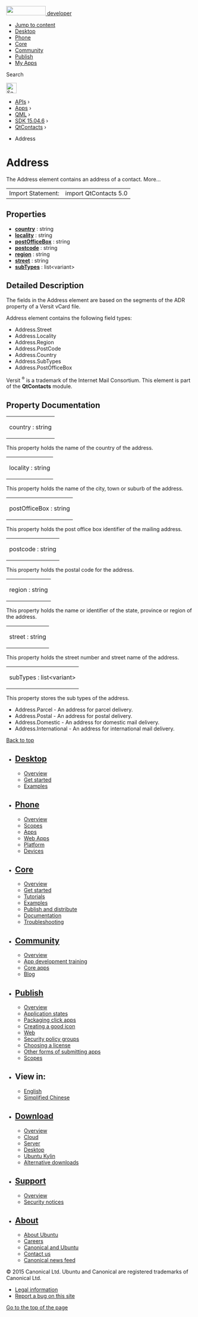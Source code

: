 <a href="https://developer.ubuntu.com/" class="logo-ubuntu"><img src="https://developer.ubuntu.com/assets/sites/ubuntu/latest/u/img/logos/logo-ubuntu-orange.svg" width="106" height="25" /> <span>developer</span></a>

-   [Jump to content](index.html#main-content)
-   [Desktop](https://developer.ubuntu.com/en/desktop/)
-   [Phone](https://developer.ubuntu.com/en/phone/)
-   [Core](https://developer.ubuntu.com/core)
-   [Community](https://developer.ubuntu.com/en/community/)
-   [Publish](https://developer.ubuntu.com/en/publish/)
-   [My Apps](https://myapps.developer.ubuntu.com/)

Search

<img src="https://developer.ubuntu.com/assets/sites/ubuntu/latest/u/img/search-white.svg" alt="Search" height="28" />

-   [APIs](../../../../index.html) ›
-   [Apps](../../../index.html) ›
-   [QML](../../index.html) ›
-   [SDK 15.04.6](../index.html) ›
-   [QtContacts](../QtContacts/index.html) ›

<!-- -->

-   Address

Address
=======

<span class="subtitle"></span>
The Address element contains an address of a contact. More...

|                   |                       |
|-------------------|-----------------------|
| Import Statement: | import QtContacts 5.0 |

<span id="properties"></span>
Properties
----------

-   ****[country](index.html#country-prop)**** : string
-   ****[locality](index.html#locality-prop)**** : string
-   ****[postOfficeBox](index.html#postOfficeBox-prop)**** : string
-   ****[postcode](index.html#postcode-prop)**** : string
-   ****[region](index.html#region-prop)**** : string
-   ****[street](index.html#street-prop)**** : string
-   ****[subTypes](index.html#subTypes-prop)**** : list&lt;variant&gt;

<span id="details"></span>
Detailed Description
--------------------

The fields in the Address element are based on the segments of the ADR property of a Versit vCard file.

Address element contains the following field types:

-   Address.Street
-   Address.Locality
-   Address.Region
-   Address.PostCode
-   Address.Country
-   Address.SubTypes
-   Address.PostOfficeBox

Versit <sup>®</sup> is a trademark of the Internet Mail Consortium. This element is part of the **QtContacts** module.

Property Documentation
----------------------

<table>
<colgroup>
<col width="100%" />
</colgroup>
<tbody>
<tr class="odd">
<td><p><span id="country-prop"></span><span class="name">country</span> : <span class="type">string</span></p></td>
</tr>
</tbody>
</table>

This property holds the name of the country of the address.

<table>
<colgroup>
<col width="100%" />
</colgroup>
<tbody>
<tr class="odd">
<td><p><span id="locality-prop"></span><span class="name">locality</span> : <span class="type">string</span></p></td>
</tr>
</tbody>
</table>

This property holds the name of the city, town or suburb of the address.

<table>
<colgroup>
<col width="100%" />
</colgroup>
<tbody>
<tr class="odd">
<td><p><span id="postOfficeBox-prop"></span><span class="name">postOfficeBox</span> : <span class="type">string</span></p></td>
</tr>
</tbody>
</table>

This property holds the post office box identifier of the mailing address.

<table>
<colgroup>
<col width="100%" />
</colgroup>
<tbody>
<tr class="odd">
<td><p><span id="postcode-prop"></span><span class="name">postcode</span> : <span class="type">string</span></p></td>
</tr>
</tbody>
</table>

This property holds the postal code for the address.

<table>
<colgroup>
<col width="100%" />
</colgroup>
<tbody>
<tr class="odd">
<td><p><span id="region-prop"></span><span class="name">region</span> : <span class="type">string</span></p></td>
</tr>
</tbody>
</table>

This property holds the name or identifier of the state, province or region of the address.

<table>
<colgroup>
<col width="100%" />
</colgroup>
<tbody>
<tr class="odd">
<td><p><span id="street-prop"></span><span class="name">street</span> : <span class="type">string</span></p></td>
</tr>
</tbody>
</table>

This property holds the street number and street name of the address.

<table>
<colgroup>
<col width="100%" />
</colgroup>
<tbody>
<tr class="odd">
<td><p><span id="subTypes-prop"></span><span class="name">subTypes</span> : <span class="type">list</span>&lt;<span class="type">variant</span>&gt;</p></td>
</tr>
</tbody>
</table>

This property stores the sub types of the address.

-   Address.Parcel - An address for parcel delivery.
-   Address.Postal - An address for postal delivery.
-   Address.Domestic - An address for domestic mail delivery.
-   Address.International - An address for international mail delivery.

[Back to top](index.html#)

-   [Desktop](https://developer.ubuntu.com/en/desktop/)
    ---------------------------------------------------

    -   [Overview](https://developer.ubuntu.com/en/desktop/)
    -   [Get started](http://snapcraft.io/?utm_source=developer.ubuntu.com&utm_medium=devportal&utm_term=snaps%20snapcraft%20desktop&utm_content=menu&utm_campaign=duc_snappers)
    -   [Examples](https://github.com/ubuntu/snappy-playpen)

-   [Phone](https://developer.ubuntu.com/en/phone/)
    -----------------------------------------------

    -   [Overview](https://developer.ubuntu.com/en/phone/)
    -   [Scopes](https://developer.ubuntu.com/en/phone/scopes/)
    -   [Apps](https://developer.ubuntu.com/en/phone/apps/)
    -   [Web Apps](https://developer.ubuntu.com/en/phone/web/)
    -   [Platform](https://developer.ubuntu.com/en/phone/platform/)
    -   [Devices](https://developer.ubuntu.com/en/phone/devices/)

-   [Core](https://developer.ubuntu.com/core)
    -----------------------------------------

    -   [Overview](https://developer.ubuntu.com/core)
    -   [Get started](https://developer.ubuntu.com/core/get-started)
    -   [Tutorials](https://developer.ubuntu.com/core/tutorials)
    -   [Examples](https://developer.ubuntu.com/core/examples)
    -   [Publish and distribute](https://developer.ubuntu.com/core/publish-and-distribute)
    -   [Documentation](https://developer.ubuntu.com/core/documentation)
    -   [Troubleshooting](https://developer.ubuntu.com/core/troubleshooting)

-   [Community](https://developer.ubuntu.com/en/community/)
    -------------------------------------------------------

    -   [Overview](https://developer.ubuntu.com/en/community/)
    -   [App development training](https://developer.ubuntu.com/en/community/training/)
    -   [Core apps](https://developer.ubuntu.com/en/community/core-apps/)
    -   [Blog](https://developer.ubuntu.com/en/community/blog/)

-   [Publish](https://developer.ubuntu.com/en/publish/)
    ---------------------------------------------------

    -   [Overview](https://developer.ubuntu.com/en/publish/)
    -   [Application states](https://developer.ubuntu.com/en/publish/application-states/)
    -   [Packaging click apps](https://developer.ubuntu.com/en/publish/packaging-click-apps/)
    -   [Creating a good icon](https://developer.ubuntu.com/en/publish/creating-a-good-icon/)
    -   [Web](https://developer.ubuntu.com/en/publish/web/)
    -   [Security policy groups](https://developer.ubuntu.com/en/publish/security-policy-groups/)
    -   [Choosing a license](https://developer.ubuntu.com/en/publish/choosing-a-license/)
    -   [Other forms of submitting apps](https://developer.ubuntu.com/en/publish/other-forms-of-submitting-apps/)
    -   [Scopes](https://developer.ubuntu.com/en/publish/scopes/)

-   View in:
    --------

    -   [English](index.html "Change to language: English")
    -   [Simplified Chinese](index.html "Change to language: Simplified Chinese")

-   [Download](http://ubuntu.com/download/)
    ---------------------------------------

    -   [Overview](http://ubuntu.com/download)
    -   [Cloud](http://ubuntu.com/download/cloud)
    -   [Server](http://ubuntu.com/download/server)
    -   [Desktop](http://ubuntu.com/download/desktop)
    -   [Ubuntu Kylin](http://ubuntu.com/download/ubuntu-kylin)
    -   [Alternative downloads](http://ubuntu.com/download/alternative-downloads)

-   [Support](http://ubuntu.com/support/)
    -------------------------------------

    -   [Overview](http://ubuntu.com/support)
    -   [Security notices](http://www.ubuntu.com/usn/)

-   [About](http://ubuntu.com/about/)
    ---------------------------------

    -   [About Ubuntu](http://ubuntu.com/about/about-ubuntu)
    -   [Careers](http://www.canonical.com/careers)
    -   [Canonical and Ubuntu](http://ubuntu.com/about/canonical-and-ubuntu)
    -   [Contact us](http://ubuntu.com/about/contact-us)
    -   [Canonical news feed](http://insights.ubuntu.com/feed/)

© 2015 Canonical Ltd. Ubuntu and Canonical are registered trademarks of Canonical Ltd.

-   [Legal information](http://www.ubuntu.com/legal)
-   [Report a bug on this site](https://bugs.launchpad.net/developer-ubuntu-com/)

<span class="accessibility-aid">[Go to the top of the page](index.html#)</span>
